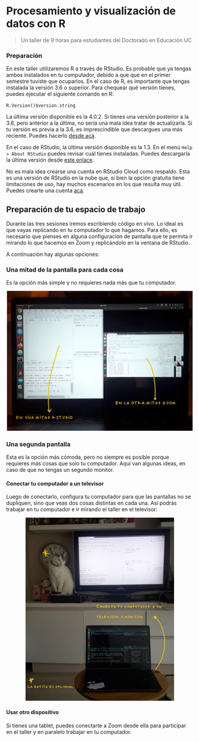 # Procesamiento y visualización de datos con R

> Un taller de 9 horas para estudiantes del Doctorado en Educación UC

### Preparación

En este taller utilizaremos R a través de RStudio. Es probable que ya tengas ambos instalados en tu computador, debido a que que en el primer semestre tuviste que ocuparlos. En el caso de R, es importante que tengas instalada la versión 3.6 o superior. Para chequear qué versión tienes, puedes ejecutar el siguiente comando en R:

```
R.Version()$version.string
```

La última versión disponible es la 4.0.2. Si tienes una versión posterior a la 3.6, pero anterior a la última, no sería una mala idea tratar de actualizarla. Si tu versión es previa a la 3.6, es imprescindible que descargues una más reciente. Puedes hacerlo [desde acá](https://cran.r-project.org/).

En el caso de RStudio, la última versión disponible es la 1.3. En el menú `Help > About RStudio` puedes revisar cuál tienes instaladas. Puedes descargarla la última versión desde [este enlace](https://rstudio.com/products/rstudio/download/).

No es mala idea crearse una cuenta en RStudio Cloud como respaldo. Esta es una versión de RStudio en la nube que, si bien la opción gratuita tiene limitaciones de uso, hay muchos escenarios en los que resulta muy útil. Puedes crearte una cuenta [acá](https://rstudio.cloud/).



## Preparación de tu espacio de trabajo

Durante las tres sesiones iremos escribiendo código en vivo. Lo ideal es que vayas replicando en tu computador lo que hagamos. Para ello, es necesario que pienses en alguna configuración de pantalla que te permita ir mirando lo que hacemos en Zoom y replicándolo en la ventana de RStudio.  

A continuación hay algunas opciones:

### Una mitad de la pantalla para cada cosa

Es la opción más simple y no requieres nada más que tu computador. 

<p align="center">
<img src="imagenes/pantalla-dividida.JPG" width="500"/>
</p>

### Una segunda pantalla

Esta es la opción más cómoda, pero no siempre es posible porque requieres más cosas que solo tu computador. Aquí van algunas ideas, en caso de que no tengas un segundo monitor.


#### Conectar tu computador a un televisor

Luego de conectarlo, configura tu computador para que las pantallas no se dupliquen, sino que veas dos cosas distintas en cada una. Así podrás trabajar en tu computador e ir mirando el taller en el televisor:

<p align="center">
<img src="imagenes/compu-tele.JPG" width="400"/>
</p>

#### Usar otro dispositivo

Si tienes una tablet, puedes conectarte a Zoom desde ella para participar en el taller y en paralelo trabajar en tu computador.

